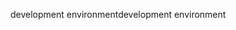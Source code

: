 <span data-ttu-id="7452c-101">development environment</span><span class="sxs-lookup"><span data-stu-id="7452c-101">development environment</span></span>